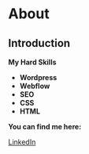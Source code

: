 # About

## Introduction

**My Hard Skills**

- **Wordpress**
- **Webflow**
- **SEO**
- **CSS**
- **HTML**

**You can find me here:**

[LinkedIn](https://www.linkedin.com/in/kolja-woide-2117b4140/)


<!--
**kwoide/kwoide** is a ✨ _special_ ✨ repository because its `README.md` (this file) appears on your GitHub profile.

Here are some ideas to get you started:

- 🔭 I’m currently working on ...
- 🌱 I’m currently learning ...
- 👯 I’m looking to collaborate on ...
- 🤔 I’m looking for help with ...
- 💬 Ask me about ...
- 📫 How to reach me: ...
- 😄 Pronouns: ...
- ⚡ Fun fact: ...
-->

